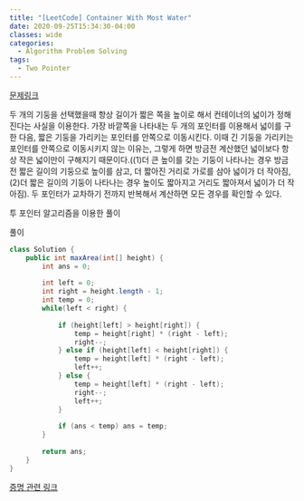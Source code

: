 ```yaml
---
title: "[LeetCode] Container With Most Water"
date: 2020-09-25T15:34:30-04:00
classes: wide
categories:
  - Algorithm Problem Solving
tags:
  - Two Pointer
---
```


[문제링크](https://leetcode.com/problems/container-with-most-water/)

두 개의 기둥을 선택했을때 항상 길이가 짧은 쪽을 높이로 해서 컨테이너의 넓이가 정해진다는 사실을 이용한다. 가장 바깥쪽을 나타내는 두 개의 포인터를 이용해서 넓이를 구한 다음, 짧은 기둥을 가리키는 포인터를 안쪽으로 이동시킨다. 이때 긴 기둥을 가리키는 포인터를 안쪽으로 이동시키지 않는 이유는, 그렇게 하면 방금전 계산했던 넓이보다 항상 작은 넓이만이 구해지기 때문이다.((1)더 큰 높이를 갖는 기둥이 나타나는 경우 방금전 짧은 길이의 기둥으로 높이를 삼고, 더 짧아진 거리로 가로를 삼아 넓이가 더 작아짐, (2)더 짧은 길이의 기둥이 나타나는 경우 높이도 짧아지고 거리도 짧아져서 넓이가 더 작아짐). 두 포인터가 교차하기 전까지 반복해서 계산하면 모든 경우를 확인할 수 있다.

투 포인터 알고리즘을 이용한 풀이

풀이

```java
class Solution {
    public int maxArea(int[] height) {
        int ans = 0;
        
        int left = 0;
        int right = height.length - 1;
        int temp = 0;
        while(left < right) {
        	
        	if (height[left] > height[right]) {
        		temp = height[right] * (right - left);
        		right--;
        	} else if (height[left] < height[right]) {
        		temp = height[left] * (right - left);
        		left++;
        	} else {        	
        		temp = height[left] * (right - left);
        		right--;
        		left++;
        	}
        	
        	if (ans < temp) ans = temp;
        }
        
    	return ans;
    }
}
```

[증명 관련 링크](https://leetcode.com/problems/container-with-most-water/discuss/6099/yet-another-way-to-see-what-happens-in-the-on-algorithm)
